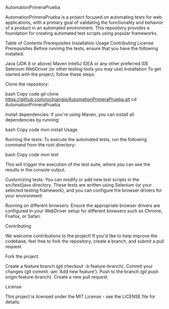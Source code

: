 AutomationPrimeraPrueba

AutomationPrimeraPrueba is a project focused on automating tests for web applications, with a primary goal of validating the functionality and behavior of a product in an automated environment. This repository provides a foundation for creating automated test scripts using popular frameworks.

Table of Contents
Prerequisites
Installation
Usage
Contributing
License
Prerequisites
Before running the tests, ensure that you have the following installed:


Java (JDK 8 or above)
Maven
IntelliJ IDEA or any other preferred IDE
Selenium WebDriver (or other testing tools you may use)
Installation
To get started with the project, follow these steps:


Clone the repository:


bash
Copy code
git clone https://github.com/rochiangie/AutomationPrimeraPrueba.git
cd AutomationPrimeraPrueba

Install dependencies: If you're using Maven, you can install all dependencies by running:


bash
Copy code
mvn install
Usage

Running the tests: To execute the automated tests, run the following command from the root directory:

bash
Copy code
mvn test

This will trigger the execution of the test suite, where you can see the results in the console output.


Customizing tests: You can modify or add new test scripts in the src/test/java directory. These tests are written using Selenium (or your selected testing framework), and you can configure the browser drivers for your environment.


Running on different browsers: Ensure the appropriate browser drivers are configured in your WebDriver setup for different browsers such as Chrome, Firefox, or Safari.


Contributing

We welcome contributions to the project! If you'd like to help improve the codebase, feel free to fork the repository, create a branch, and submit a pull request.


Fork the project.

Create a feature branch (git checkout -b feature-branch).
Commit your changes (git commit -am 'Add new feature').
Push to the branch (git push origin feature-branch).
Create a new pull request.

License

This project is licensed under the MIT License - see the LICENSE file for details.
